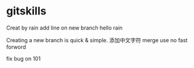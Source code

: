 # gitskills
Creat by rain
add line on new branch
hello rain

Creating a new branch is quick & simple.
添加中文字符
merge use no fast forword

fix bug on  101